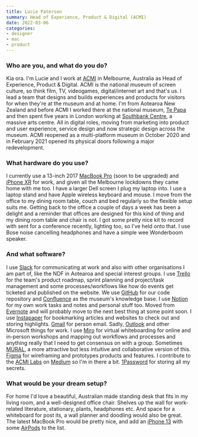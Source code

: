 ```yaml
---
title: Lucie Paterson
summary: Head of Experience, Product & Digital (ACMI)
date: 2022-03-06
categories:
- designer
- mac
- product
---
```


### Who are you, and what do you do?

Kia ora. I'm Lucie and I work at [ACMI](https://www.acmi.net.au/ "A museum of screen culture in Melbourne, Australia.") in Melbourne, Australia as Head of Experience, Product & Digital. ACMI is the national museum of screen culture, so think film, TV, videogames, digital/internet art and that's us. I lead a team that designs and builds experiences and products for visitors for when they're at the museum and at home. I'm from Aotearoa New Zealand and before ACMI I worked there at the national museum, [Te Papa](https://www.tepapa.govt.nz/ "A museum in Wellington, New Zealand.") and then spent five years in London working at [Southbank Centre](https://www.southbankcentre.co.uk/ "An art centre in London."), a massive arts centre. All in digital roles, moving from marketing into product and user experience, service design and now strategic design across the museum. ACMI reopened as a multi-platform museum in October 2020 and in February 2021 opened its physical doors following a major redevelopment.

### What hardware do you use?

I currently use a 13-inch 2017 [MacBook Pro][macbook-pro] (soon to be upgraded) and [iPhone XR][iphone-xr] for work, and given all the Melbourne lockdowns they came home with me too. I have a larger Dell screen I plug my laptop into. I use a laptop stand and have Apple wireless keyboard and mouse. I move from the office to my dining room table, couch and bed regularly so the flexible setup suits me. Getting back to the office a couple of days a week has been a delight and a reminder that offices are designed for this kind of thing and my dining room table and chair is not. I got some pretty nice kit to record with sent for a conference recently, lighting too, so I've held onto that. I use Bose noise cancelling headphones and have a simple wee Wonderboom speaker.

### And what software?

I use [Slack][] for communicating at work and also with other organisations I am part of, like the NDF in Aotearoa and special interest groups. I use [Trello][] for the team's product roadmap, sprint planning and project/task management and some processes/workflows like how do events get ticketed and published on the website. We use [GitHub][] for our code repository and [Confluence][] as the museum's knowledge base. I use [Notion][] for my own work tasks and notes and personal stuff too. Moved from [Evernote][] and will probably move to the next best thing at some point soon. I use [Instapaper][] for bookmarking articles and websites to check out and storing highlights. [Gmail][] for person email. Sadly, [Outlook][] and other Microsoft things for work. I use [Miro][] for virtual whiteboarding for online and in-person workshops and mapping out workflows and processes and anything really that I need to get consensus on with a group. Sometimes [MURAL][], a more attractive but less intuitive and collaborative version of this. [Figma][] for wireframing and prototypes products and features. I contribute to the [ACMI Labs](https://labs.acmi.net.au/ "The ACMI tech weblog.") on [Medium][] so I'm in there a bit. [1Password][] for storing all my secrets.

### What would be your dream setup?

For home I'd love a beautiful, Australian made standing desk that fits in my living room, and a well-designed office chair. Shelves up the wall for work-related literature, stationary, plants, headphones etc. And space for a whiteboard for post its, a wall planner and doodling would also be great. The latest MacBook Pro would be pretty nice, and add an [iPhone 13][iphone-13] with some [AirPods][] to the list.

[1password]: https://1password.com "Password management software for Mac OS X."
[airpods]: https://en.wikipedia.org/wiki/AirPods "Wireless in-ear headphones."
[confluence]: https://www.atlassian.com/software/confluence "Collaborative wiki software."
[evernote]: https://evernote.com/ "Online software for capturing notes."
[figma]: https://www.figma.com/ "A collaborative design prototype service."
[github]: https://github.com/ "A Git code repository service."
[gmail]: https://en.wikipedia.org/wiki/Gmail "Web-based email."
[instapaper]: http://web.archive.org/web/20221226091924/https://www.instapaper.com/ "A web tool for saving pages to read later."
[iphone-13]: https://en.wikipedia.org/wiki/IPhone_13 "A 6.1 inch smartphone."
[iphone-xr]: https://en.wikipedia.org/wiki/IPhone_XR "A 6 inch smartphone."
[macbook-pro]: https://www.apple.com/macbook-pro/ "A laptop."
[medium]: https://medium.com/ "A writing/blogging service."
[miro]: https://miro.com/ "An online collaborative whiteboard service."
[mural]: https://mural.co/ "A web-based collaborative whiteboard service."
[notion]: https://www.notion.so/ "A collaborative wiki service."
[outlook]: https://www.microsoft.com/en-us/microsoft-365/outlook/outlook-for-business "An email, calendar and contact software suite."
[slack]: https://slack.com/intl/ja-jp/ "A collaboration service."
[trello]: https://trello.com/ "A project management service."
